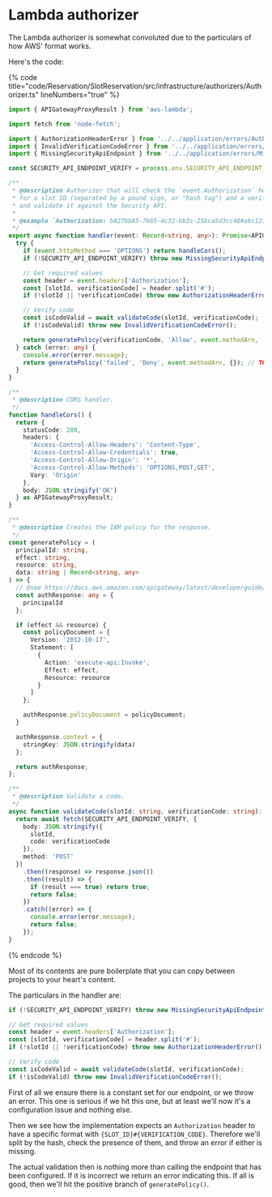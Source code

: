 # Lambda authorizer

The Lambda authorizer is somewhat convoluted due to the particulars of how AWS' format works.

Here's the code:

{% code title="code/Reservation/SlotReservation/src/infrastructure/authorizers/Authorizer.ts" lineNumbers="true" %}
```typescript
import { APIGatewayProxyResult } from 'aws-lambda';

import fetch from 'node-fetch';

import { AuthorizationHeaderError } from '../../application/errors/AuthorizationHeaderError';
import { InvalidVerificationCodeError } from '../../application/errors/InvalidVerificationCodeError';
import { MissingSecurityApiEndpoint } from '../../application/errors/MissingSecurityApiEndpoint';

const SECURITY_API_ENDPOINT_VERIFY = process.env.SECURITY_API_ENDPOINT_VERIFY || '';

/**
 * @description Authorizer that will check the `event.Authorization` header
 * for a slot ID (separated by a pound sign, or "hash tag") and a verification code
 * and validate it against the Security API.
 *
 * @example `Authorization: b827bb85-7665-4c32-bb3c-25bca5d3cc48#abc123` header.
 */
export async function handler(event: Record<string, any>): Promise<APIGatewayProxyResult> {
  try {
    if (event.httpMethod === 'OPTIONS') return handleCors();
    if (!SECURITY_API_ENDPOINT_VERIFY) throw new MissingSecurityApiEndpoint();

    // Get required values
    const header = event.headers['Authorization'];
    const [slotId, verificationCode] = header.split('#');
    if (!slotId || !verificationCode) throw new AuthorizationHeaderError();

    // Verify code
    const isCodeValid = await validateCode(slotId, verificationCode);
    if (!isCodeValid) throw new InvalidVerificationCodeError();

    return generatePolicy(verificationCode, 'Allow', event.methodArn, '');
  } catch (error: any) {
    console.error(error.message);
    return generatePolicy('failed', 'Deny', event.methodArn, {}); // TODO: Ensure this works if not same as in the OK one above
  }
}

/**
 * @description CORS handler.
 */
function handleCors() {
  return {
    statusCode: 200,
    headers: {
      'Access-Control-Allow-Headers': 'Content-Type',
      'Access-Control-Allow-Credentials': true,
      'Access-Control-Allow-Origin': '*',
      'Access-Control-Allow-Methods': 'OPTIONS,POST,GET',
      Vary: 'Origin'
    },
    body: JSON.stringify('OK')
  } as APIGatewayProxyResult;
}

/**
 * @description Creates the IAM policy for the response.
 */
const generatePolicy = (
  principalId: string,
  effect: string,
  resource: string,
  data: string | Record<string, any>
) => {
  // @see https://docs.aws.amazon.com/apigateway/latest/developerguide/api-gateway-lambda-authorizer-output.html
  const authResponse: any = {
    principalId
  };

  if (effect && resource) {
    const policyDocument = {
      Version: '2012-10-17',
      Statement: [
        {
          Action: 'execute-api:Invoke',
          Effect: effect,
          Resource: resource
        }
      ]
    };

    authResponse.policyDocument = policyDocument;
  }

  authResponse.context = {
    stringKey: JSON.stringify(data)
  };

  return authResponse;
};

/**
 * @description Validate a code.
 */
async function validateCode(slotId: string, verificationCode: string): Promise<boolean> {
  return await fetch(SECURITY_API_ENDPOINT_VERIFY, {
    body: JSON.stringify({
      slotId,
      code: verificationCode
    }),
    method: 'POST'
  })
    .then((response) => response.json())
    .then((result) => {
      if (result === true) return true;
      return false;
    })
    .catch((error) => {
      console.error(error.message);
      return false;
    });
}
```
{% endcode %}

Most of its contents are pure boilerplate that you can copy between projects to your heart's content.

The particulars in the handler are:

```typescript
if (!SECURITY_API_ENDPOINT_VERIFY) throw new MissingSecurityApiEndpoint();

// Get required values
const header = event.headers['Authorization'];
const [slotId, verificationCode] = header.split('#');
if (!slotId || !verificationCode) throw new AuthorizationHeaderError();

// Verify code
const isCodeValid = await validateCode(slotId, verificationCode);
if (!isCodeValid) throw new InvalidVerificationCodeError();
```

First of all we ensure there is a constant set for our endpoint, or we throw an error. This one is serious if we hit this one, but at least we'll now it's a configuration issue and nothing else.

Then we see how the implementation expects an `Authorization` header to have a specific format with `{SLOT_ID}#{VERIFICATION_CODE}`. Therefore we'll split by the hash, check the presence of them, and throw an error if either is missing.

The actual validation then is nothing more than calling the endpoint that has been configured. If it is incorrect we return an error indicating this. If all is good, then we'll hit the positive branch of `generatePolicy()`.
